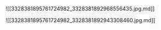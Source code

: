 ![[3328381895761724982_3328381892968556435.jpg.md]]

![[3328381895761724982_3328381892943308460.jpg.md]]

